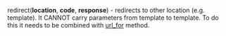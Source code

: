 


  
redirect(**location**, **code**, **response**) - redirects to other location (e.g. template). It CANNOT carry parameters from template to template. To do this it needs to be combined with [url\_for](Programming--Python--40._Flask--40.2_Routing--40.2.1_url_for.html) method.